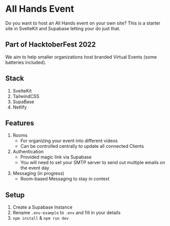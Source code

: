 # All Hands Event

Do you want to host an All Hands event on your own site? This is a starter site in SvelteKit and Supabase letting your do just that.

## Part of HacktoberFest 2022

We aim to help smaller organizations host branded Virtual Events (some batteries included).

## Stack

1. SvelteKit
2. TailwindCSS
3. SupaBase
4. Netlify

## Features

1. Rooms
   - For organizing your event into different videos
   - Can be controlled centrally to update all connected Clients
2. Authentication
   - Provided magic link via Supabase
   - You will need to set your SMTP server to send out multiple emails on the event day
3. Messaging (in progress)
   - Room-based Messaging to stay in context

## Setup

1. Create a Supabase Instance
2. Rename `.env-example` to `.env` and fill in your details
3. `npm install` & `npm run dev`
